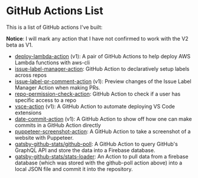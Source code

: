# GitHub Actions List

This is a list of GitHub actions I've built:

**Notice**: I will mark any action that I have not confirmed to work with the V2 beta as V1.

* [deploy-lambda-action](https://github.com/lannonbr/deploy-lambda-action) (v1): A pair of GitHub Actions to help deploy AWS Lambda functions with aws-cli 
* [issue-label-manager-action](https://github.com/lannonbr/issue-label-manager-action): GitHub Action to declaratively setup labels across repos
* [issue-label-pr-comment-action](https://github.com/lannonbr/issue-label-pr-comment-action) (v1): Preview changes of the Issue Label Manager Action when making PRs.
* [repo-permission-check-action](https://github.com/lannonbr/repo-permission-check-action): GitHub Action to check if a user has specific access to a repo
* [vsce-action](https://github.com/lannonbr/vsce-action) (v1): A GitHub Action to automate deploying VS Code extensions
* [date-commit-action](https://github.com/lannonbr/date-commit-action) (v1): A GitHub Action to show off how one can make commits in a GitHub Action directly
* [puppeteer-screenshot-action](https://github.com/lannonbr/puppeteer-screenshot-action): A GitHub Action to take a screenshot of a website with Puppeteer.
* [gatsby-github-stats/github-poll](https://github.com/lannonbr/gatsby-github-stats/tree/master/.github/actions/github-poll): A GitHub Action to query GitHub's GraphQL API and store the data into a Firebase database.
* [gatsby-github-stats/stats-loader](https://github.com/lannonbr/gatsby-github-stats/tree/master/.github/actions/stats-loader): An Action to pull data from a firebase database (which was stored with the github-poll action above) into a local JSON file and commit it into the repository.
